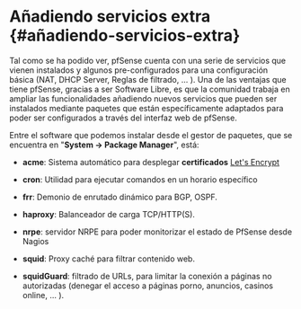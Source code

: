 
# Añadiendo servicios extra {#añadiendo-servicios-extra}

Tal como se ha podido ver, pfSense cuenta con una serie de servicios que vienen instalados y algunos pre-configurados para una configuración básica (NAT, DHCP Server, Reglas de filtrado, ... ). Una de las ventajas que tiene pfSense, gracias a ser Software Libre, es que la comunidad trabaja en ampliar las funcionalidades añadiendo nuevos servicios que pueden ser instalados mediante paquetes que están específicamente adaptados para poder ser configurados a través del interfaz web de pfSense.

Entre el software que podemos instalar desde el gestor de paquetes, que se encuentra en "**System → Package Manager**", está:

-   **acme**: Sistema automático para desplegar **certificados** [Let's Encrypt](https://letsencrypt.org/es/)

-   **cron**: Utilidad para ejecutar comandos en un horario específico

-   **frr**: Demonio de enrutado dinámico para BGP, OSPF.

-   **haproxy**: Balanceador de carga TCP/HTTP(S).

-   **nrpe**: servidor NRPE para poder monitorizar el estado de PfSense desde Nagios

-   **squid**: Proxy caché para filtrar contenido web.

-   **squidGuard**: filtrado de URLs, para limitar la conexión a páginas no autorizadas (denegar el acceso a páginas porno, anuncios, casinos online, ... ).
